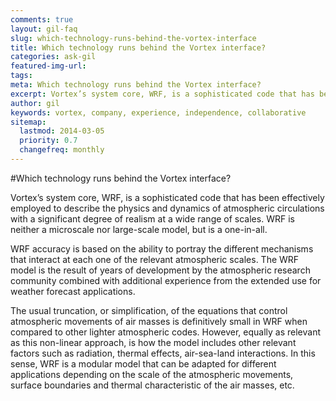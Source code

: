 ```yaml
---
comments: true
layout: gil-faq
slug: which-technology-runs-behind-the-vortex-interface
title: Which technology runs behind the Vortex interface?
categories: ask-gil
featured-img-url:
tags:
meta: Which technology runs behind the Vortex interface?
excerpt: Vortex’s system core, WRF, is a sophisticated code that has been effectively employed to describe the physics and dynamics of atmospheric
author: gil
keywords: vortex, company, experience, independence, collaborative
sitemap:
  lastmod: 2014-03-05
  priority: 0.7
  changefreq: monthly
---
```


#Which technology runs behind the Vortex interface?

Vortex’s system core, WRF, is a sophisticated code that has been effectively employed to describe the physics and dynamics of atmospheric circulations with a significant degree of realism at a wide range of scales. WRF is neither a microscale nor large-scale model, but is a one-in-all.

WRF accuracy is based on the ability to portray the different mechanisms that interact at each one of the relevant atmospheric scales. The WRF model is the result of years of development by the atmospheric research community combined with additional experience from the extended use for weather forecast applications.

The usual truncation, or simplification, of the equations that control atmospheric movements of air masses is definitively small in WRF when compared to other lighter atmospheric codes. However, equally as relevant as this non-linear approach, is how the model includes other relevant factors such as radiation, thermal effects, air-sea-land interactions. In this sense, WRF is a modular model that can be adapted for different applications depending on the scale of the atmospheric movements, surface boundaries and thermal characteristic of the air masses, etc.